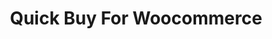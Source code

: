 ---
title: Quick Buy For Woocommerce
permalink: /wp/plugins/wcqb/
redirect_to: https://wordpress.org/plugins/woocommerce-quick-buy/
---